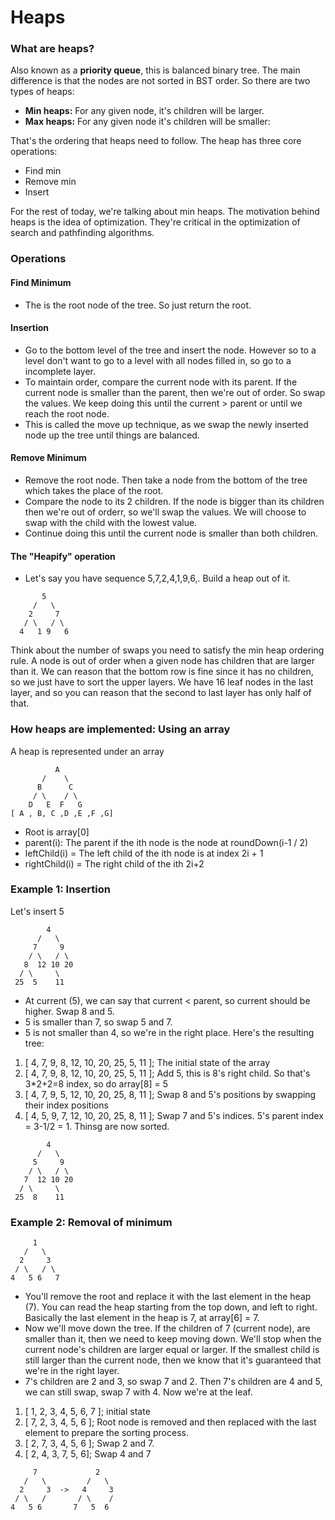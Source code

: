 # Heaps 

### What are heaps?
Also known as a **priority queue**, this is balanced binary tree. The main difference is that the nodes are not sorted in BST order. So there are two types of heaps:
- **Min heaps:** For any given node, it's children will be larger.
- **Max heaps:** For any given node it's children will be smaller:

That's the ordering that heaps need to follow. The heap has three core operations:
- Find min
- Remove min
- Insert 

For the rest of today, we're talking about min heaps. The motivation behind heaps is the idea of optimization. They're critical in the optimization of  search and pathfinding algorithms.

### Operations

#### Find Minimum
- The is the root node of the tree. So just return the root.

#### Insertion
- Go to the bottom level of the tree and insert the node. However so to a level don't want to go to a level with all nodes filled in, so go to a incomplete layer.
- To maintain order, compare the current node with its parent. If the current node is smaller than the parent, then we're out of order. So swap the values. We keep doing this until the current > parent or until we reach the root node.
- This is called the move up technique, as we swap the newly inserted node up the tree until things are balanced.

#### Remove Minimum
- Remove the root node. Then take a node from the bottom of the tree which takes the place of the root.
- Compare the node to its 2 children. If the node is bigger than its children then we're out of orderr, so we'll swap the values. We will choose to swap with the child with the lowest value.   
- Continue doing this until the current node is smaller than both children. 

#### The "Heapify" operation
- Let's say you have sequence 5,7,2,4,1,9,6,. Build a heap out of it.

```
       5
     /   \
    2     7
   / \   / \ 
  4   1 9   6
```
Think about the number of swaps you need to satisfy the min heap ordering rule. A node is out of order when a given node has children that are larger than it. We can reason that the bottom row is fine since it has no children, so we just have to sort the upper layers. We have 16 leaf nodes in the last layer, and so you can reason that the second to last layer has only half of that.


### How heaps are implemented: Using an array
A heap is represented under an array
``` 
          A
       /    \
      B      C
     / \    / \
    D   E  F   G
[ A , B, C ,D ,E ,F ,G] 
```
- Root is array[0]
- parent(i): The parent if the ith node is the node at roundDown(i-1 / 2)
- leftChild(i) = The left child of the ith node is at index 2i + 1
- rightChild(i) = The right child of the ith 2i+2


### Example 1: Insertion
Let's insert 5
```
        4             
      /   \           
     7     9          
    / \   / \         
   8  12 10 20        
  / \     \           
 25  5    11          
```
- At current (5), we can say that current < parent, so current should be higher. Swap 8 and 5.
- 5 is smaller than 7, so swap 5 and 7. 
- 5 is not smaller than 4, so we're in the right place. Here's the resulting tree:
1. [ 4, 7, 9, 8, 12, 10, 20, 25, 5, 11 ]; The initial state of the array
2. [ 4, 7, 9, 8, 12, 10, 20, 25, 5, 11 ]; Add 5, this is 8's right child. So that's 3*2+2=8 index, so do array[8] = 5
3. [ 4, 7, 9, 5, 12, 10, 20, 25, 8, 11 ]; Swap 8 and 5's positions by swapping their index positions
4. [ 4, 5, 9, 7, 12, 10, 20, 25, 8, 11 ]; Swap 7 and 5's indices. 5's parent index = 3-1/2 = 1. Thinsg are now sorted.
```
        4             
      /   \           
     5     9          
    / \   / \         
   7  12 10 20        
  / \     \           
 25  8    11          
```


### Example 2: Removal of minimum
```
     1
   /   \
  2     3
 / \   / \
4   5 6   7
```
- You'll remove the root and replace it with the last element in the heap (7). You can read the heap starting from the top down, and left to right. Basically the last element in the heap is 7, at array[6] = 7.
- Now we'll move down the tree. If the children of 7 (current node), are smaller than it, then we need to keep moving down. We'll stop when the current node's children are larger equal or larger. If the smallest child is still larger than the current node, then we know that it's guaranteed that we're in the right layer.
- 7's children are 2 and 3, so swap 7 and 2. Then 7's children are 4 and 5, we can still swap, swap 7 with 4. Now we're at the leaf.

1. [ 1, 2, 3, 4, 5, 6, 7 ]; initial state
2. [ 7, 2, 3, 4, 5, 6 ]; Root node is removed and then replaced with the last element to prepare the sorting process.
3. [ 2, 7, 3, 4, 5, 6 ]; Swap 2 and 7.
4. [ 2, 4, 3, 7, 5, 6]; Swap 4 and 7 
```
     7             2
   /   \         /   \
  2     3  ->   4     3
 / \   /       / \    / 
4   5 6       7   5  6
```
